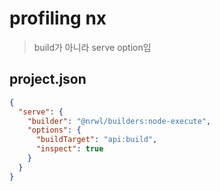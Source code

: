 # profiling nx

> build가 아니라 serve option임

## project.json

```json
{
  "serve": {
    "builder": "@nrwl/builders:node-execute",
    "options": {
      "buildTarget": "api:build",
      "inspect": true
    }
  }
}
```
